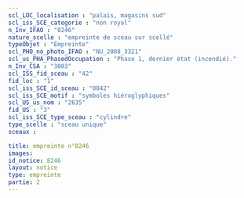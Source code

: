 ```yaml
---
scl_LOC_localisation : "palais, magasins sud"
scl_iss_SCE_categorie : "non royal"
n_Inv_IFAO : "8246"
nature_scelle : "empreinte de sceau sur scellé"
typeObjet : "Empreinte"
scl_PHO_no_photo_IFAO : "NU_2008_3321"
scl_us_PHA_PhasedOccupation : "Phase 1, dernier état (incendié)."
n_Inv_CSA : "3003"
scl_ISS_fid_sceau : "42"
fid_loc : "1"
scl_iss_SCE_id_sceau : "0042"
scl_iss_SCE_motif : "symboles hiéroglyphiques"
scl_US_us_nom : "2635"
fid_US : "3"
scl_iss_SCE_type_sceau : "cylindre"
type_scelle : "sceau unique"
sceaux :

title: empreinte n°8246
images: 
id_notice: 8246
layout: notice
type: empreinte
partie: 2
---
```

